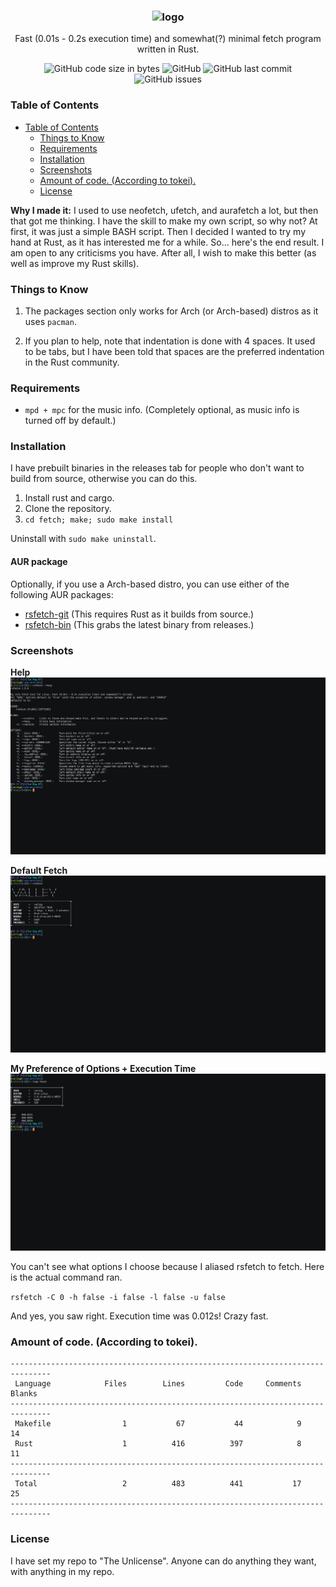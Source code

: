 <h3 align="center"><img src="https://raw.githubusercontent.com/rsfetch/rsfetch/master/Screenshots/logo.jpg" alt="logo" height="100px"></h3>
<p align="center">Fast (0.01s - 0.2s execution time) and somewhat(?) minimal fetch program written in Rust.</p>

<p align="center">
<img alt="GitHub code size in bytes" src="https://img.shields.io/github/languages/code-size/rsfetch/rsfetch.svg">
<img alt="GitHub" src="https://img.shields.io/github/license/rsfetch/rsfetch.svg">
<img alt="GitHub last commit" src="https://img.shields.io/github/last-commit/rsfetch/rsfetch.svg">
<img alt="GitHub issues" src="https://img.shields.io/github/issues/rsfetch/rsfetch.svg?color=gren">
</p>

### Table of Contents

* [Table of Contents](#table-of-contents)
	* [Things to Know](#things-to-know)
	* [Requirements](#requirements)
	* [Installation](#installation)
	* [Screenshots](#screenshots)
	* [Amount of code. (According to tokei).](#amount-of-code-according-to-tokei)
    * [License](#license)

**Why I made it:** I used to use neofetch, ufetch, and 
aurafetch a lot, but then that got me thinking. I have the skill to make
 my own script, so why not? At first, it was just a simple BASH script. 
Then I decided I wanted to try my hand at Rust, as it has interested me 
for a while. So... here's the end result. I am open to any criticisms 
you have. After all, I wish to make this better (as well as improve my 
Rust skills).

### Things to Know

1. The packages section only works for Arch (or Arch-based) distros as it uses `pacman`.

2. If you plan to help, note that indentation is done with 4 spaces. It used to be tabs, but I have been told that spaces are the preferred indentation in the Rust community.

### Requirements
- `mpd + mpc` for the music info. (Completely optional, as music info is turned off by default.)

### Installation
I have prebuilt binaries in the releases tab for people who don't want to build from source, otherwise you can do this.

1. Install rust and cargo.
2. Clone the repository.
3. `cd fetch; make; sudo make install`

Uninstall with `sudo make uninstall`.

#### AUR package
Optionally, if you use a Arch-based distro, you can use either of the following AUR packages:
- [rsfetch-git](https://aur.archlinux.org/packages/rsfetch-git/) (This requires Rust as it builds from source.)
- [rsfetch-bin](https://aur.archlinux.org/packages/rsfetch-bin/) (This grabs the latest binary from releases.)

### Screenshots

**Help**
![Help](Screenshots/help.png?raw=true "Help")

**Default Fetch**
![Default](Screenshots/default.png?raw=true "Default")

**My Preference of Options + Execution Time**
![Default](Screenshots/preference.png?raw=true "Default")

You can't see what options I choose because I aliased rsfetch to fetch. Here is the actual command ran.

`rsfetch -C 0 -h false -i false -l false -u false`

And yes, you saw right. Execution time was 0.012s! Crazy fast.

### Amount of code. (According to tokei).

```
-------------------------------------------------------------------------------
 Language            Files        Lines         Code     Comments       Blanks
-------------------------------------------------------------------------------
 Makefile                1           67           44            9           14
 Rust                    1          416          397            8           11
-------------------------------------------------------------------------------
 Total                   2          483          441           17           25
-------------------------------------------------------------------------------
```

### License

I have set my repo to "The Unlicense". Anyone can do anything they want, with anything in my repo.
